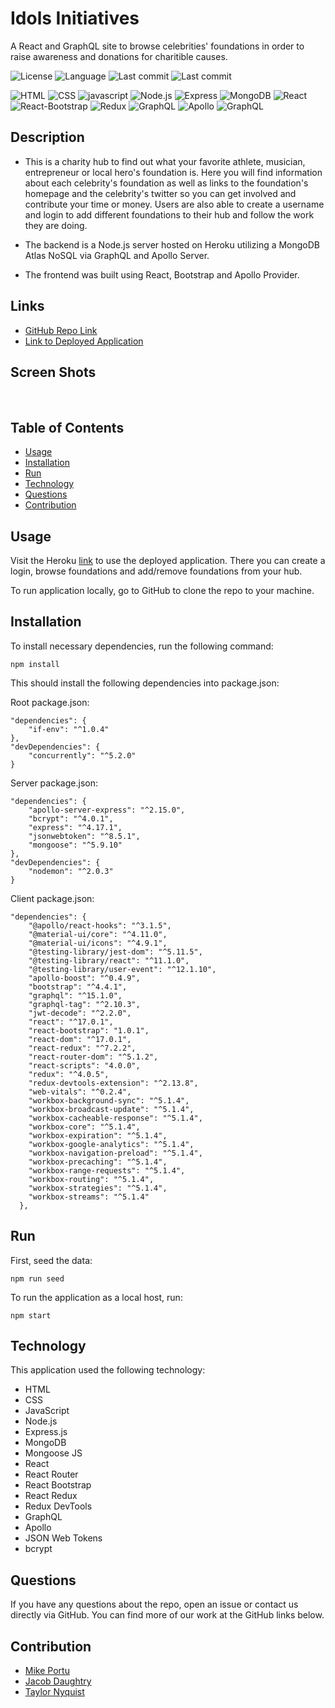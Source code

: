 # Idols Initiatives
A React and GraphQL site to browse celebrities' foundations in order to raise awareness and donations for charitible causes.

![License](https://img.shields.io/badge/license-ISC-brightgreen)
![Language](https://img.shields.io/github/languages/top/taylornyquist/idols-initiatives)
![Last commit](https://img.shields.io/github/last-commit/taylornyquist/idols-initiatives)
![Last commit](https://img.shields.io/github/contributors/taylornyquist/idols-initiatives)

![HTML](https://img.shields.io/badge/-HTML-brightgreen) ![CSS](https://img.shields.io/badge/-CSS-green) ![javascript](https://img.shields.io/badge/-javascript-yellowgreen) ![Node.js](https://img.shields.io/badge/-Node.js-yellow) ![Express](https://img.shields.io/badge/-Express.js-orange) ![MongoDB](https://img.shields.io/badge/-MongoDB-red) ![React](https://img.shields.io/badge/-React-blue) ![React-Bootstrap](https://img.shields.io/badge/-React_Bootstrap-lightgrey) ![Redux](https://img.shields.io/badge/-Redux-blueviolet) ![GraphQL](https://img.shields.io/badge/-GraphQL-ff69b4) ![Apollo](https://img.shields.io/badge/-Apollo-9cf) ![GraphQL](https://img.shields.io/badge/-GraphQL-brightgreen)

## Description
* This is a charity hub to find out what your favorite athlete, musician, entrepreneur or local hero's foundation is.  Here you will find information about each celebrity's foundation as well as links to the foundation's homepage and the celebrity's twitter so you can get involved and contribute your time or money.  Users are also able to create a username and login to add different foundations to their hub and follow the work they are doing.

* The backend is a Node.js server hosted on Heroku utilizing a MongoDB Atlas NoSQL via GraphQL and Apollo Server.

* The frontend was built using React, Bootstrap and Apollo Provider.

## Links
* [GitHub Repo Link](https://github.com/taylornyquist/idols-initiatives)
* [Link to Deployed Application](https://radiant-temple-46938.herokuapp.com/)

## Screen Shots

<img src="./client/public/screen-shots/screen-shot1.png" alt="" />
<img src="./client/public/screen-shots/screen-shot2.png" alt="" />
<img src="./client/public/screen-shots/screen-shot3.png" alt="" />
<img src="./client/public/screen-shots/screen-shot4.png" alt="" />
<img src="./client/public/screen-shots/screen-shot5.png" alt="" />
<img src="./client/public/screen-shots/screen-shot6.png" alt="" />
<img src="./client/public/screen-shots/screen-shot7.png" alt="" />
<img src="./client/public/screen-shots/screen-shot8.png" alt="" />

## Table of Contents

* [Usage](#usage)
* [Installation](#installation)
* [Run](#run)
* [Technology](#technology)
* [Questions](#questions)
* [Contribution](#contribution)

## Usage
Visit the Heroku [link](https://radiant-temple-46938.herokuapp.com/) to use the deployed application.  There you can create a login, browse foundations and add/remove foundations from your hub.

To run application locally, go to GitHub to clone the repo to your machine.

## Installation
To install necessary dependencies, run the following command:
```
npm install
```
This should install the following dependencies into package.json:

Root package.json:
```
"dependencies": {
    "if-env": "^1.0.4"
},
"devDependencies": {
    "concurrently": "^5.2.0"
} 
```

Server package.json:
```
"dependencies": {
    "apollo-server-express": "^2.15.0",
    "bcrypt": "^4.0.1",
    "express": "^4.17.1",
    "jsonwebtoken": "^8.5.1",
    "mongoose": "^5.9.10"
},
"devDependencies": {
    "nodemon": "^2.0.3"
}
```

Client package.json:
```
"dependencies": {
    "@apollo/react-hooks": "^3.1.5",
    "@material-ui/core": "^4.11.0",
    "@material-ui/icons": "^4.9.1",
    "@testing-library/jest-dom": "^5.11.5",
    "@testing-library/react": "^11.1.0",
    "@testing-library/user-event": "^12.1.10",
    "apollo-boost": "^0.4.9",
    "bootstrap": "^4.4.1",
    "graphql": "^15.1.0",
    "graphql-tag": "^2.10.3",
    "jwt-decode": "^2.2.0",
    "react": "^17.0.1",
    "react-bootstrap": "1.0.1",
    "react-dom": "^17.0.1",
    "react-redux": "^7.2.2",
    "react-router-dom": "^5.1.2",
    "react-scripts": "4.0.0",
    "redux": "^4.0.5",
    "redux-devtools-extension": "^2.13.8",
    "web-vitals": "^0.2.4",
    "workbox-background-sync": "^5.1.4",
    "workbox-broadcast-update": "^5.1.4",
    "workbox-cacheable-response": "^5.1.4",
    "workbox-core": "^5.1.4",
    "workbox-expiration": "^5.1.4",
    "workbox-google-analytics": "^5.1.4",
    "workbox-navigation-preload": "^5.1.4",
    "workbox-precaching": "^5.1.4",
    "workbox-range-requests": "^5.1.4",
    "workbox-routing": "^5.1.4",
    "workbox-strategies": "^5.1.4",
    "workbox-streams": "^5.1.4"
  },
```

## Run
First, seed the data:
```
npm run seed
```

To run the application as a local host, run:

```
npm start
```

## Technology
This application used the following technology:

* HTML
* CSS
* JavaScript
* Node.js
* Express.js
* MongoDB
* Mongoose JS
* React
* React Router
* React Bootstrap
* React Redux
* Redux DevTools
* GraphQL
* Apollo
* JSON Web Tokens
* bcrypt

## Questions
If you have any questions about the repo, open an issue or contact us directly via GitHub.  You can find more of our work at the GitHub links below.


## Contribution
* [Mike Portu](https://github.com/mlportu)
* [Jacob Daughtry](https://github.com/akutozo)
* [Taylor Nyquist](https://github.com/taylornyquist)
